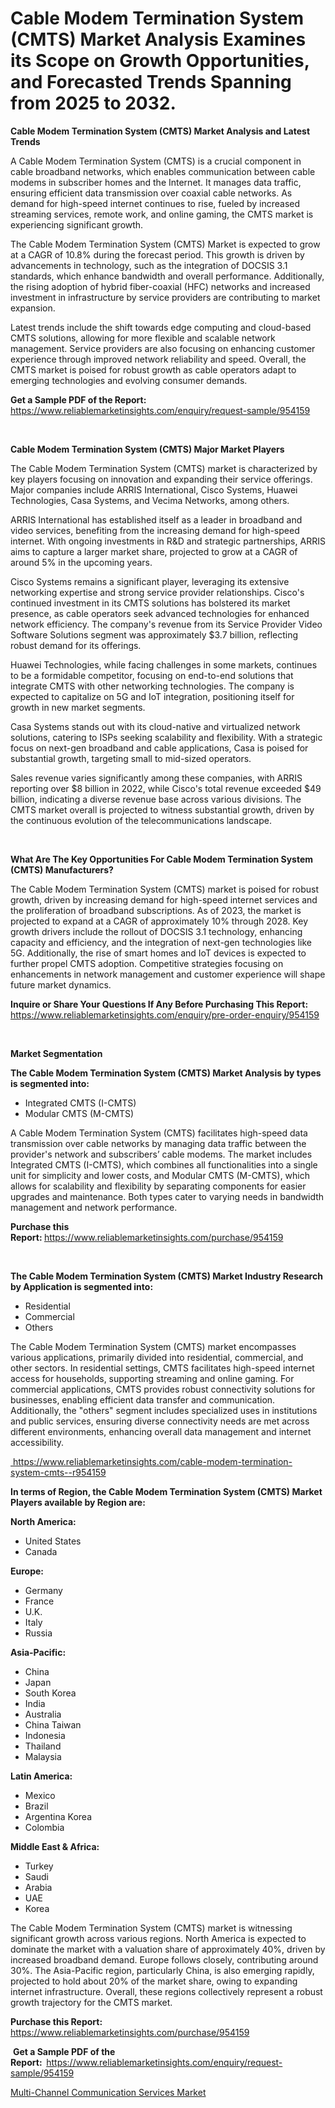 <p><h1>Cable Modem Termination System (CMTS) Market Analysis Examines its Scope on Growth Opportunities, and Forecasted Trends Spanning from 2025 to 2032.</h1></p><p><strong>Cable Modem Termination System (CMTS) Market Analysis and Latest Trends</strong></p>
<p><p>A Cable Modem Termination System (CMTS) is a crucial component in cable broadband networks, which enables communication between cable modems in subscriber homes and the Internet. It manages data traffic, ensuring efficient data transmission over coaxial cable networks. As demand for high-speed internet continues to rise, fueled by increased streaming services, remote work, and online gaming, the CMTS market is experiencing significant growth. </p><p>The Cable Modem Termination System (CMTS) Market is expected to grow at a CAGR of 10.8% during the forecast period. This growth is driven by advancements in technology, such as the integration of DOCSIS 3.1 standards, which enhance bandwidth and overall performance. Additionally, the rising adoption of hybrid fiber-coaxial (HFC) networks and increased investment in infrastructure by service providers are contributing to market expansion. </p><p>Latest trends include the shift towards edge computing and cloud-based CMTS solutions, allowing for more flexible and scalable network management. Service providers are also focusing on enhancing customer experience through improved network reliability and speed. Overall, the CMTS market is poised for robust growth as cable operators adapt to emerging technologies and evolving consumer demands.</p></p>
<p><strong>Get a Sample PDF of the Report:&nbsp;</strong> <a href="https://www.reliablemarketinsights.com/enquiry/request-sample/954159?utm_campaign=3560&utm_medium=2&utm_source=Github&utm_content=ia&utm_term=08042025&utm_id=cable-modem-termination-system-cmts">https://www.reliablemarketinsights.com/enquiry/request-sample/954159</a></p>
<p>&nbsp;</p>
<p><strong>Cable Modem Termination System (CMTS) Major Market Players</strong></p>
<p><p>The Cable Modem Termination System (CMTS) market is characterized by key players focusing on innovation and expanding their service offerings. Major companies include ARRIS International, Cisco Systems, Huawei Technologies, Casa Systems, and Vecima Networks, among others.</p><p>ARRIS International has established itself as a leader in broadband and video services, benefiting from the increasing demand for high-speed internet. With ongoing investments in R&D and strategic partnerships, ARRIS aims to capture a larger market share, projected to grow at a CAGR of around 5% in the upcoming years.</p><p>Cisco Systems remains a significant player, leveraging its extensive networking expertise and strong service provider relationships. Cisco's continued investment in its CMTS solutions has bolstered its market presence, as cable operators seek advanced technologies for enhanced network efficiency. The company's revenue from its Service Provider Video Software Solutions segment was approximately $3.7 billion, reflecting robust demand for its offerings.</p><p>Huawei Technologies, while facing challenges in some markets, continues to be a formidable competitor, focusing on end-to-end solutions that integrate CMTS with other networking technologies. The company is expected to capitalize on 5G and IoT integration, positioning itself for growth in new market segments.</p><p>Casa Systems stands out with its cloud-native and virtualized network solutions, catering to ISPs seeking scalability and flexibility. With a strategic focus on next-gen broadband and cable applications, Casa is poised for substantial growth, targeting small to mid-sized operators.</p><p>Sales revenue varies significantly among these companies, with ARRIS reporting over $8 billion in 2022, while Cisco's total revenue exceeded $49 billion, indicating a diverse revenue base across various divisions. The CMTS market overall is projected to witness substantial growth, driven by the continuous evolution of the telecommunications landscape.</p></p>
<p>&nbsp;</p>
<p><strong>What Are The Key Opportunities For Cable Modem Termination System (CMTS) Manufacturers?</strong></p>
<p><p>The Cable Modem Termination System (CMTS) market is poised for robust growth, driven by increasing demand for high-speed internet services and the proliferation of broadband subscriptions. As of 2023, the market is projected to expand at a CAGR of approximately 10% through 2028. Key growth drivers include the rollout of DOCSIS 3.1 technology, enhancing capacity and efficiency, and the integration of next-gen technologies like 5G. Additionally, the rise of smart homes and IoT devices is expected to further propel CMTS adoption. Competitive strategies focusing on enhancements in network management and customer experience will shape future market dynamics.</p></p>
<p><strong>Inquire or Share Your Questions If Any Before Purchasing This Report:</strong> <a href="https://www.reliablemarketinsights.com/enquiry/pre-order-enquiry/954159?utm_campaign=3560&utm_medium=2&utm_source=Github&utm_content=ia&utm_term=08042025&utm_id=cable-modem-termination-system-cmts">https://www.reliablemarketinsights.com/enquiry/pre-order-enquiry/954159</a></p>
<p>&nbsp;</p>
<p><strong>Market Segmentation</strong></p>
<p><strong>The Cable Modem Termination System (CMTS) Market Analysis by types is segmented into:</strong></p>
<p><ul><li>Integrated CMTS (I-CMTS)</li><li>Modular CMTS (M-CMTS)</li></ul></p>
<p><p>A Cable Modem Termination System (CMTS) facilitates high-speed data transmission over cable networks by managing data traffic between the provider's network and subscribers’ cable modems. The market includes Integrated CMTS (I-CMTS), which combines all functionalities into a single unit for simplicity and lower costs, and Modular CMTS (M-CMTS), which allows for scalability and flexibility by separating components for easier upgrades and maintenance. Both types cater to varying needs in bandwidth management and network performance.</p></p>
<p><strong>Purchase this Report:&nbsp;</strong><a href="https://www.reliablemarketinsights.com/purchase/954159?utm_campaign=3560&utm_medium=2&utm_source=Github&utm_content=ia&utm_term=08042025&utm_id=cable-modem-termination-system-cmts">https://www.reliablemarketinsights.com/purchase/954159</a></p>
<p>&nbsp;</p>
<p><strong>The Cable Modem Termination System (CMTS) Market Industry Research by Application is segmented into:</strong></p>
<p><ul><li>Residential</li><li>Commercial</li><li>Others</li></ul></p>
<p><p>The Cable Modem Termination System (CMTS) market encompasses various applications, primarily divided into residential, commercial, and other sectors. In residential settings, CMTS facilitates high-speed internet access for households, supporting streaming and online gaming. For commercial applications, CMTS provides robust connectivity solutions for businesses, enabling efficient data transfer and communication. Additionally, the "others" segment includes specialized uses in institutions and public services, ensuring diverse connectivity needs are met across different environments, enhancing overall data management and internet accessibility.</p></p>
<p><a href="https://www.reliablemarketinsights.com/cable-modem-termination-system-cmts--r954159?utm_campaign=3560&utm_medium=2&utm_source=Github&utm_content=ia&utm_term=08042025&utm_id=cable-modem-termination-system-cmts">&nbsp;https://www.reliablemarketinsights.com/cable-modem-termination-system-cmts--r954159</a></p>
<p><strong>In terms of Region, the Cable Modem Termination System (CMTS) Market Players available by Region are:</strong></p>
<p>
    <p> <strong> North America: </strong>
        <ul>
            <li>United States</li>
            <li>Canada</li>
        </ul>
        </p> 
    <p> <strong> Europe: </strong>
        <ul>
            <li>Germany</li>
            <li>France</li>
            <li>U.K.</li>
            <li>Italy</li>
            <li>Russia</li>
        </ul>
        </p> 
    <p> <strong> Asia-Pacific: </strong>
        <ul>
            <li>China</li>
            <li>Japan</li>
            <li>South Korea</li>
            <li>India</li>
            <li>Australia</li>
            <li>China Taiwan</li>
            <li>Indonesia</li>
            <li>Thailand</li>
            <li>Malaysia</li>
        </ul>
        </p> 
    <p> <strong> Latin America: </strong>
        <ul>
            <li>Mexico</li>
            <li>Brazil</li>
            <li>Argentina Korea</li>
            <li>Colombia</li>
        </ul>
        </p> 
    <p> <strong> Middle East & Africa: </strong>
        <ul>
            <li>Turkey</li>
            <li>Saudi</li>
            <li>Arabia</li>
            <li>UAE</li>
            <li>Korea</li>
        </ul>
    </p>
    </p>
<p><p>The Cable Modem Termination System (CMTS) market is witnessing significant growth across various regions. North America is expected to dominate the market with a valuation share of approximately 40%, driven by increased broadband demand. Europe follows closely, contributing around 30%. The Asia-Pacific region, particularly China, is also emerging rapidly, projected to hold about 20% of the market share, owing to expanding internet infrastructure. Overall, these regions collectively represent a robust growth trajectory for the CMTS market.</p></p>
<p><strong>Purchase this Report: </strong><a href="https://www.reliablemarketinsights.com/purchase/954159?utm_campaign=3560&utm_medium=2&utm_source=Github&utm_content=ia&utm_term=08042025&utm_id=cable-modem-termination-system-cmts">https://www.reliablemarketinsights.com/purchase/954159</a></p>
<p>&nbsp;<strong>Get a Sample PDF of the Report:&nbsp;&nbsp;</strong><a href="https://www.reliablemarketinsights.com/enquiry/request-sample/954159?utm_campaign=3560&utm_medium=2&utm_source=Github&utm_content=ia&utm_term=08042025&utm_id=cable-modem-termination-system-cmts">https://www.reliablemarketinsights.com/enquiry/request-sample/954159</a></p>
<p><strong></strong></p>
<p><p><a href="https://github.com/kryshaprilbb/Market-Research-Report-List-1/blob/main/multi-channel-communication-services-market.md?utm_campaign=3560&utm_medium=2&utm_source=Github&utm_content=ia&utm_term=08042025&utm_id=cable-modem-termination-system-cmts">Multi-Channel Communication Services Market</a></p></p>